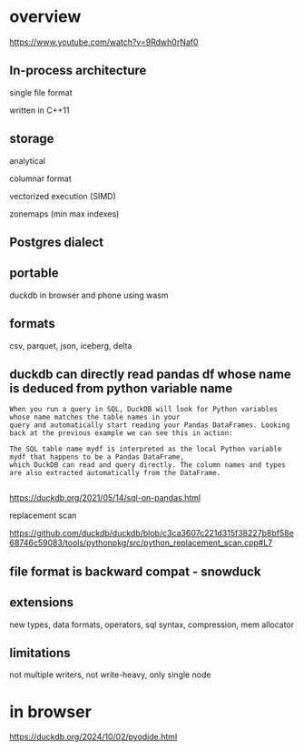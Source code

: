 
# overview

https://www.youtube.com/watch?v=9Rdwh0rNaf0

## In-process architecture

single file format

written in C++11

## storage

analytical 

columnar format

vectorized execution (SIMD)

zonemaps (min max indexes)

## Postgres dialect

## portable

duckdb in browser and phone using wasm

## formats

csv, parquet, json, iceberg, delta

## duckdb can directly read pandas df whose name is deduced from python variable name

```
When you run a query in SQL, DuckDB will look for Python variables whose name matches the table names in your
query and automatically start reading your Pandas DataFrames. Looking back at the previous example we can see this in action:

The SQL table name mydf is interpreted as the local Python variable mydf that happens to be a Pandas DataFrame,
which DuckDB can read and query directly. The column names and types are also extracted automatically from the DataFrame.


```

https://duckdb.org/2021/05/14/sql-on-pandas.html

replacement scan

https://github.com/duckdb/duckdb/blob/c3ca3607c221d315f38227b8bf58e68746c59083/tools/pythonpkg/src/python_replacement_scan.cpp#L7


## file format is backward compat - snowduck

## extensions

new types, data formats, operators, sql syntax, compression, mem allocator

## limitations

not multiple writers, not write-heavy, only single node 


# in browser

https://duckdb.org/2024/10/02/pyodide.html

